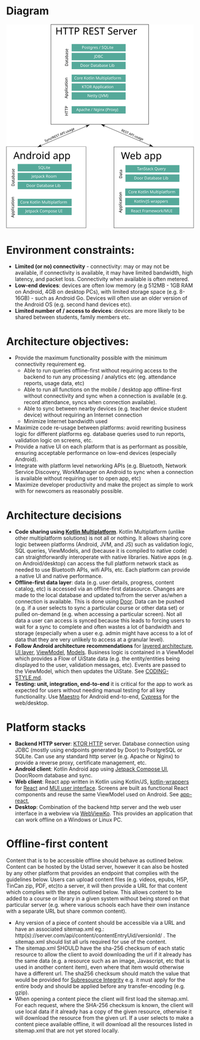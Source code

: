 # Diagram

![Architecture diagram](doc-assets/arch.svg)

# Environment constraints:
* **Limited (or no) connectivity** - connectivity: may or may not be available, if connectivity is available, it may have limited bandwidth, high latency, and packet loss. Connectivity when available is often metered.
* **Low-end devices**: devices are often low memory (e.g 512MB - 1GB RAM on Android, 4GB on desktop PCs), with limited storage space (e.g. 8-16GB) - such as Android Go. Devices will often use an older version of the Android OS (e.g. second hand devices etc).
* **Limited number of / access to devices**: devices are more likely to be shared between students, family members etc.


# Architecture objectives:
* Provide the maximum functionality possible with the minimum connectivity requirement eg.
    * Able to run queries offline-first without requiring access to the backend to run any processing / analytics etc (eg. attendance reports, usage data, etc)
    * Able to run all functions on the mobile / desktop app offline-first without connectivity and sync when a connection is available (e.g. record attendance, syncs when connection available).
    * Able to sync between nearby devices (e.g. teacher device student device) without requiring an Internet connection
    *  Minimize Internet bandwidth used
* Maximize code re-usage between platforms: avoid rewriting business logic for different platforms eg. database queries used to run reports, validation logic on screens, etc.
* Provide a native UI on each platform that is as performant as possible, ensuring acceptable performance on low-end devices (especially Android).
* Integrate with platform level networking APIs (e.g. Bluetooth, Network Service Discovery, WorkManager on Android to sync when a connection is available without requiring user to open app, etc)
* Maximize developer productivity and make the project as simple to work with for newcomers as reasonably possible.

# Architecture decisions

* **Code sharing using [Kotlin Multiplatform](https://kotlinlang.org/docs/multiplatform.html)**. Kotlin Multiplatform (unlike other multiplatform solutions) is not all or nothing. It allows sharing core logic between platforms (Android, JVM, and JS) such as validation logic, SQL queries, ViewModels, and (because it is compiled to native code) can straightforwardly interoperate with native libraries. Native apps (e.g. on Android/desktop) can access the full platform network stack as needed to use Bluetooth APIs, wifi APIs, etc. Each platform can provide a native UI and native performance.
* **Offline-first data layer**: data (e.g. user details, progress, content catalog, etc) is accessed
  via an offline-first datasource. Changes are made to the local
  database and updated to/from the server as/when a connection is available. This is done using
  [Door](https://www.github.com/UstadMobile/door). Data can be pushed (e.g. if a user selects to 
  sync a particular course or other data set) or pulled on-demand (e.g. when accessing a particular
  screen). Not all data a user can access is synced because this leads to forcing users to wait for 
  a sync to complete and often wastes a lot of bandwidth and storage (especially when a user e.g.
  admin might have access to a lot of data that they are very unlikely to access at a granular 
  level).
* **Follow Android architecture recommendations** for [layered architecture](https://developer.android.com/topic/architecture/recommendations#layered-architecture), [UI layer](https://developer.android.com/topic/architecture/recommendations#ui-layer), [ViewModel](https://developer.android.com/topic/architecture/recommendations#viewmodel), [Models](https://developer.android.com/topic/architecture/recommendations#models).  Business logic is contained in a ViewModel which provides a Flow of UiState data (e.g. the entity/entities being displayed to the user, validation messages, etc). Events are passed to the ViewModel, which then updates the UiState. See [CODING-STYLE.md](CODING-STYLE.md).
* **Testing: unit, integration, end-to-end** it is critical for the app to work as expected for users without needing manual testing for all key functionality. Use [Maestro](https://maestro.dev) for Android end-to-end, [Cypress](https://cypress.io/) for the web/desktop.   

# Platform stacks

* **Backend HTTP server**: [KTOR HTTP](https://ktor.io) server. Database connection using JDBC (mostly using endpoints generated by Door) to PostgreSQL or SQLite. Can use any standard http server (e.g. Apache or Nginx) to provide a reverse proxy, certificate management, etc.
* **Android client**: Kotlin Android app using [Jetpack Compose UI](https://developer.android.com/jetpack/compose), Door/Room database and sync.
* **Web client**: React app written in Kotlin using Kotlin/JS, [kotlin-wrappers](https://github.com/JetBrains/kotlin-wrappers) for [React](https://react.dev) and [MUI user interface](https://mui.com/). Screens are built as functional React components and reuse the same ViewModel used on Android. See [app-react](app-react),
* **Desktop**: Combination of the backend http server and the web user interface in a webview via [WebViewKo](https://github.com/Winterreisender/webviewko). This provides an application that can work offline on a Windows or Linux PC.

# Offline-first content

Content that is to be accessible offline should behave as outlined below. Content can be hosted by
the Ustad server, however it can also be hosted by any other platform that provides an endpoint that
complies with the guidelines below. Users can upload content files (e.g. videos, epubs, H5P, 
TinCan zip, PDF, etc)to a server, it will then provide a URL for that content which complies with the 
steps outlined below. This allows content to be added to a course or library in a given system without
being stored on that particular server (e.g. where various schools each have their own instance with 
a separate URL but share common content).

* Any version of a piece of content should be accessible via a URL and have an associated sitemap.xml eg.: 
  http(s)://server.com/api/content/contentEntryUid/versionId/ . The sitemap.xml should list all urls
  required for use of the content.
* The sitemap.xml SHOULD have the sha-256 checksum of each static resource to allow the client to 
  avoid downloading
  the url if it already has the same data (e.g. a resource such as an image, Javascript, etc that is
  used in another content item), even where that item would otherwise have a different url. The
  sha256 checksum should match the value that would be provided for 
  [Subresource Integrity](https://developer.mozilla.org/en-US/docs/Web/Security/Subresource_Integrity)
  e.g. it must apply for the entire body and should be applied before any transfer-encoding 
  (e.g. gzip).
* When opening a content piece the client will first load the sitemap.xml. For each request, where 
  the SHA-256 checksum is known, the client will use local data if it already has a copy of the given
  resource, otherwise it will download the resource from the given url. If a user selects to make a
  content piece available offline, it will download all the resources listed in sitemap.xml that are
  not yet stored locally.


